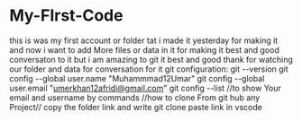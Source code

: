 # My-FIrst-Code
this is was my first account or folder tat i made it yesterday for making it and 
now i want to add More files or data in it for making it best and good conversaton to it
but i am amazing to git it best and good thank for watching our folder and data for conversation  for it
git configuration:
git --version
git config --global user.name "Muhammmad12Umar"
git config --global user.email "umerkhan12afridi@gmail.com"
git config --list //to show Your email and username by commands
//how to clone From git hub any Project//
copy the folder link and write 
git clone paste link in vscode

